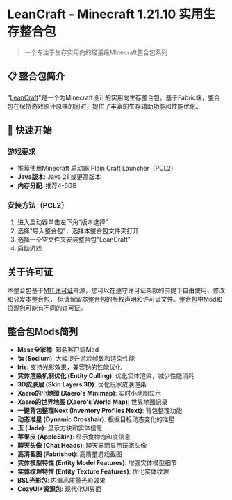 # LeanCraft - Minecraft 1.21.10 实用生存整合包

> 一个专注于生存实用向的轻量级Minecraft整合包系列

## 📋 整合包简介

"[LeanCraft](https://github.com/fhowotop/LeanCraft)"是一个为Minecraft设计的实用向生存整合包。基于Fabric端，整合包在保持游戏原汁原味的同时，提供了丰富的生存辅助功能和性能优化。

## 🚀 快速开始

### 游戏要求
- 推荐使用Minecraft 启动器 Plain Craft Launcher（PCL2）
- **Java版本**: Java 21 或更高版本
- **内存分配**: 推荐4-6GB

### 安装方法（PCL2）
1. 进入启动器单击左下角“版本选择”
2. 选择"导入整合包"，选择本整合包文件夹打开
3. 选择一个空文件夹安装整合包"LeanCraft"
4. 启动游戏

## 关于许可证
本整合包基于[MIT许可证](https://github.com/fhowotop/LeanCraft?tab=MIT-1-ov-file)开源，您可以在遵守许可证条款的前提下自由使用、修改和分发本整合包，
但请保留本整合包的版权声明和许可证文件。整合包中Mod和资源包可能有不同的许可证。

## 整合包Mods简列
- **Masa全家桶**: 知名客户端Mod
- **钠 (Sodium)**: 大幅提升游戏帧数和渲染性能
- **Iris**: 支持光影效果，兼容钠的性能优化
- **实体渲染机制优化 (Entity Culling)**: 优化实体渲染，减少性能消耗
- **3D皮肤层 (Skin Layers 3D)**: 优化玩家皮肤渲染
- **Xaero的小地图 (Xaero's Minimap)**: 实时小地图显示
- **Xaero的世界地图 (Xaero's World Map)**: 世界地图记录
- **一键背包整理Next (Inventory Profiles Next)**: 背包整理功能
- **动态准星 (Dynamic Crosshair)**: 根据目标动态变化的准星
- **玉 (Jade)**: 显示方块和实体信息
- **苹果皮 (AppleSkin)**: 显示食物饱和度信息
- **聊天头像 (Chat Heads)**: 聊天界面显示玩家头像
- **高清截图 (Fabrishot)**: 高质量游戏截图
- **实体模型特性 (Entity Model Features)**: 增强实体模型细节
- **实体纹理特性 (Entity Texture Features)**: 优化实体纹理
- **BSL光影包**: 内置高质量光影效果
- **CozyUI+资源包**: 现代化UI界面
